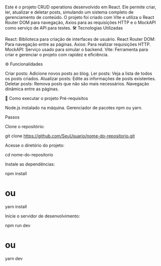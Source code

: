 Este é o projeto CRUD operations desenvolvido em React. Ele permite criar, ler, atualizar e deletar posts, simulando um sistema completo de gerenciamento de conteúdo. O projeto foi criado com Vite e utiliza o React Router DOM para navegação, Axios para as requisições HTTP e o MockAPI como serviço de API para testes.
🛠️ Tecnologias Utilizadas

React: Biblioteca para criação de interfaces de usuário.
React Router DOM: Para navegação entre as páginas.
Axios: Para realizar requisições HTTP.
MockAPI: Serviço usado para simular o backend.
Vite: Ferramenta para criar e gerenciar o projeto com rapidez e eficiência.

⚙️ Funcionalidades

Criar posts: Adicione novos posts ao blog.
Ler posts: Veja a lista de todos os posts criados.
Atualizar posts: Edite as informações de posts existentes.
Deletar posts: Remova posts que não são mais necessários.
Navegação dinâmica entre as páginas.

🚀 Como executar o projeto
Pré-requisitos

Node.js instalado na máquina.
Gerenciador de pacotes npm ou yarn.

Passos

Clone o repositório:

git clone https://github.com/SeuUsuario/nome-do-repositorio.git

Acesse o diretório do projeto:

cd nome-do-repositorio

Instale as dependências:

npm install

# ou

yarn install

Inicie o servidor de desenvolvimento:

npm run dev

# ou

yarn dev
